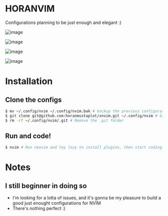 # HORANVIM
Configurations planning to be just enough and elegant :)

![image](https://github.com/horanmustaplot/horanvim/assets/152083466/03d0e572-03af-4853-b762-649de5ef10f7)

![image](https://github.com/horanmustaplot/horanvim/assets/152083466/4c85bbca-fb30-4239-ad91-bf66ab1b8a82)

![image](https://github.com/horanmustaplot/horanvim/assets/152083466/cf0a04c4-a1da-4bb5-91ad-cfb5d02adbef)

![image](https://github.com/horanmustaplot/horanvim/assets/152083466/f7d9622a-fa54-48d3-ac32-0ffe6739c2a3)

# Installation
## Clone the configs
``` bash
$ mv ~/.config/nvim ~/.config/nvim.bak # backup the previous configurations
$ git clone git@github.com:horanmustaplot/xnvim.git ~/.config/nvim # Git horanvim configs and put them in the config folder for neovim
$ rm -rf ~/.config/nvim/.git # Remove the .git folder
```
## Run and code!
``` bash
$ nvim # Run neovim and ley lazy to install plugins, then start coding!
```
# Notes
## I still beginner in doing so
- I'm looking for a lotta of issues, and it's gonna be my pleasure to build a good just enought configurations for NVIM
- There's nothing perfect :)
